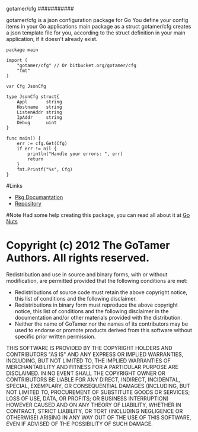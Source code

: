 gotamer/cfg
###########

gotamer/cfg is a json configuration package for Go
You define your config items in your Go applications main package as a struct
gotamer/cfg creates a json template file for you, according to the struct 
definition in your main application, if it doesn't already exist.


	package main

	import (
		"gotamer/cfg" // Or bitbucket.org/gotamer/cfg
		"fmt"
	)

	var Cfg JsonCfg

	type JsonCfg struct{
		Appl       string
		Hostname   string
		ListenAddr string
		IpAddr     string
		Debug      uint
	}

	func main() {
		err := cfg.Get(Cfg)
		if err != nil {
			println("Handle your errors: ", err)
			return
		}
		fmt.Printf("%s", Cfg)
	}


#Links
 * [Pkg Documantation](http://go.pkgdoc.org/github.com/gotamer/cfg "GoTamer Pkg Documentation")
 * [Repository](https://bitbucket.org/gotamer/cfg "GoTamer Repository")



#Note
Had some help creating this package, you can read all about it at 
[Go Nuts](https://groups.google.com/forum/?fromgroups=#!topic/golang-nuts/3iYS3UNYJUo "Go Nuts")


Copyright (c) 2012 The GoTamer Authors. All rights reserved.
============================================================
Redistribution and use in source and binary forms, with or without
modification, are permitted provided that the following conditions are
met:

   * Redistributions of source code must retain the above copyright
notice, this list of conditions and the following disclaimer.
   * Redistributions in binary form must reproduce the above
copyright notice, this list of conditions and the following disclaimer
in the documentation and/or other materials provided with the
distribution.
   * Neither the name of GoTamer nor the names of its
contributors may be used to endorse or promote products derived from
this software without specific prior written permission.

THIS SOFTWARE IS PROVIDED BY THE COPYRIGHT HOLDERS AND CONTRIBUTORS
"AS IS" AND ANY EXPRESS OR IMPLIED WARRANTIES, INCLUDING, BUT NOT
LIMITED TO, THE IMPLIED WARRANTIES OF MERCHANTABILITY AND FITNESS FOR
A PARTICULAR PURPOSE ARE DISCLAIMED. IN NO EVENT SHALL THE COPYRIGHT
OWNER OR CONTRIBUTORS BE LIABLE FOR ANY DIRECT, INDIRECT, INCIDENTAL,
SPECIAL, EXEMPLARY, OR CONSEQUENTIAL DAMAGES (INCLUDING, BUT NOT
LIMITED TO, PROCUREMENT OF SUBSTITUTE GOODS OR SERVICES; LOSS OF USE,
DATA, OR PROFITS; OR BUSINESS INTERRUPTION) HOWEVER CAUSED AND ON ANY
THEORY OF LIABILITY, WHETHER IN CONTRACT, STRICT LIABILITY, OR TORT
(INCLUDING NEGLIGENCE OR OTHERWISE) ARISING IN ANY WAY OUT OF THE USE
OF THIS SOFTWARE, EVEN IF ADVISED OF THE POSSIBILITY OF SUCH DAMAGE.